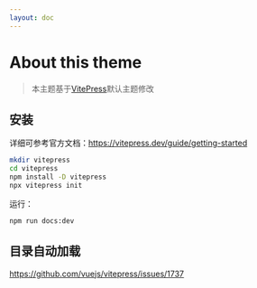 ```yaml
---
layout: doc
---
```


# About this theme

>  本主题基于[VitePress](https://vitepress.dev/)默认主题修改

## 安装 <Badge type="info" text="Doing" />

详细可参考官方文档：https://vitepress.dev/guide/getting-started


```sh
mkdir vitepress
cd vitepress
npm install -D vitepress
npx vitepress init
```

运行：

```sh
npm run docs:dev
```

<Badge type="info" text="Doing" />

<!-- <script setup>
import { VPTeamMembers } from 'vitepress/theme'

const members = [
  {
    avatar: 'https://www.github.com/yyx990803.png',
    name: 'Evan You',
    title: 'Creator',
    links: [
      { icon: 'github', link: 'https://github.com/yyx990803' },
      { icon: 'twitter', link: 'https://twitter.com/youyuxi' }
    ]
  },

]
</script>

<VPTeamMembers size="small" :members="members" /> -->


## 目录自动加载

https://github.com/vuejs/vitepress/issues/1737